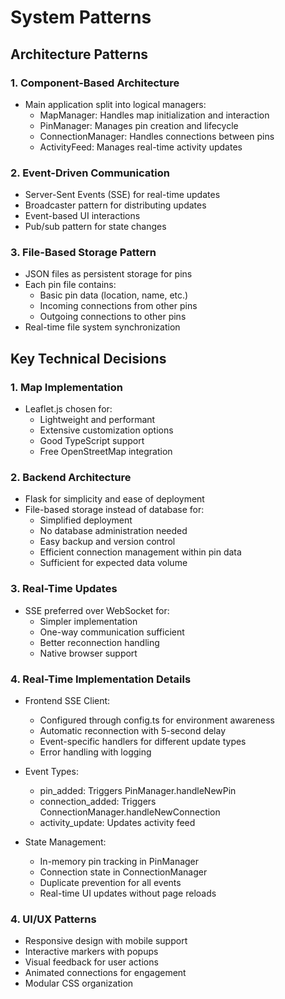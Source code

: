 # System Patterns

## Architecture Patterns

### 1. Component-Based Architecture
- Main application split into logical managers:
  * MapManager: Handles map initialization and interaction
  * PinManager: Manages pin creation and lifecycle
  * ConnectionManager: Handles connections between pins
  * ActivityFeed: Manages real-time activity updates

### 2. Event-Driven Communication
- Server-Sent Events (SSE) for real-time updates
- Broadcaster pattern for distributing updates
- Event-based UI interactions
- Pub/sub pattern for state changes

### 3. File-Based Storage Pattern
- JSON files as persistent storage for pins
- Each pin file contains:
  * Basic pin data (location, name, etc.)
  * Incoming connections from other pins
  * Outgoing connections to other pins
- Real-time file system synchronization

## Key Technical Decisions

### 1. Map Implementation
- Leaflet.js chosen for:
  * Lightweight and performant
  * Extensive customization options
  * Good TypeScript support
  * Free OpenStreetMap integration

### 2. Backend Architecture
- Flask for simplicity and ease of deployment
- File-based storage instead of database for:
  * Simplified deployment
  * No database administration needed
  * Easy backup and version control
  * Efficient connection management within pin data
  * Sufficient for expected data volume

### 3. Real-Time Updates
- SSE preferred over WebSocket for:
  * Simpler implementation
  * One-way communication sufficient
  * Better reconnection handling
  * Native browser support

### 4. Real-Time Implementation Details
- Frontend SSE Client:
  * Configured through config.ts for environment awareness
  * Automatic reconnection with 5-second delay
  * Event-specific handlers for different update types
  * Error handling with logging

- Event Types:
  * pin_added: Triggers PinManager.handleNewPin
  * connection_added: Triggers ConnectionManager.handleNewConnection
  * activity_update: Updates activity feed

- State Management:
  * In-memory pin tracking in PinManager
  * Connection state in ConnectionManager
  * Duplicate prevention for all events
  * Real-time UI updates without page reloads

### 4. UI/UX Patterns
- Responsive design with mobile support
- Interactive markers with popups
- Visual feedback for user actions
- Animated connections for engagement
- Modular CSS organization
